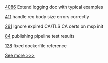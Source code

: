 
[4086](https://github.com/hyperledger/fabric/pull/4086) Extend logging doc with typical examples

[411](https://github.com/hyperledger-labs/fabric-operations-console/pull/411) handle req body size errors correctly

[261](https://github.com/hyperledger/fabric-sdk-go/pull/261) Ignore expired CA/TLS CA certs on msp init

[84](https://github.com/hyperledger-labs/acapy-java-client/pull/84) publishing pipeline test results

[128](https://github.com/hyperledger/indy-test-automation/pull/128) fixed dockerfile reference


[See more >>>](https://start-here.hyperledger.org/pull-requests)
